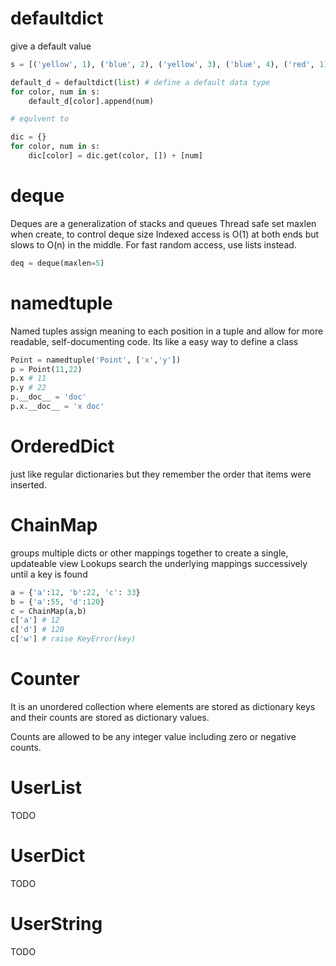 

# defaultdict
give a default value

```Python
s = [('yellow', 1), ('blue', 2), ('yellow', 3), ('blue', 4), ('red', 1)]

default_d = defaultdict(list) # define a default data type
for color, num in s:
    default_d[color].append(num)

# equlvent to

dic = {}
for color, num in s:
    dic[color] = dic.get(color, []) + [num]
```

# deque
Deques are a generalization of stacks and queues
Thread safe
set maxlen when create, to control deque size
Indexed access is O(1) at both ends but slows to O(n) in the middle. For fast random access, use lists instead.
```Python
deq = deque(maxlen=5)
```

# namedtuple
Named tuples assign meaning to each position in a tuple and allow for more readable, self-documenting code.
Its like a easy way to define a class

```Python
Point = namedtuple('Point', ['x','y'])
p = Point(11,22)
p.x # 11
p.y # 22
p.__doc__ = 'doc'
p.x.__doc__ = 'x doc'
```

# OrderedDict
just like regular dictionaries but they remember the order that items were inserted.

# ChainMap
groups multiple dicts or other mappings together to create a single, updateable view
Lookups search the underlying mappings successively until a key is found

```Python
a = {'a':12, 'b':22, 'c': 33}
b = {'a':55, 'd':120}
c = ChainMap(a,b)
c['a'] # 12
c['d'] # 120
c['w'] # raise KeyError(key)
```

# Counter
It is an unordered collection where elements are stored as dictionary keys and their counts are stored as dictionary values.

Counts are allowed to be any integer value including zero or negative counts.

# UserList
TODO
# UserDict
TODO
# UserString
TODO

